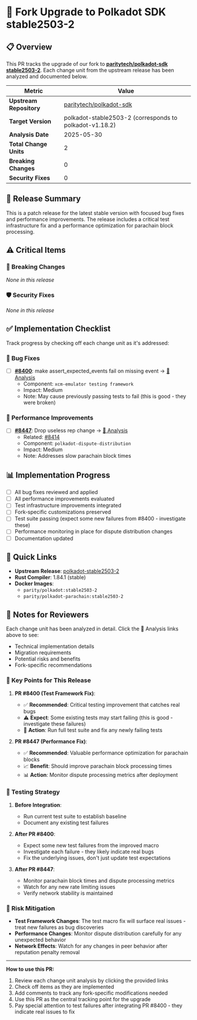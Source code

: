 # 🚀 Fork Upgrade to Polkadot SDK stable2503-2

## 📋 Overview

This PR tracks the upgrade of our fork to **[paritytech/polkadot-sdk stable2503-2](https://github.com/paritytech/polkadot-sdk/releases/tag/polkadot-stable2503-2)**. Each change unit from the upstream release has been analyzed and documented below.

| Metric | Value |
|--------|-------|
| **Upstream Repository** | [paritytech/polkadot-sdk](https://github.com/paritytech/polkadot-sdk) |
| **Target Version** | polkadot-stable2503-2 (corresponds to polkadot-v1.18.2) |
| **Analysis Date** | 2025-05-30 |
| **Total Change Units** | 2 |
| **Breaking Changes** | 0 |
| **Security Fixes** | 0 |

## 🎯 Release Summary

This is a patch release for the latest stable version with focused bug fixes and performance improvements. The release includes a critical test infrastructure fix and a performance optimization for parachain block processing.

## ⚠️ Critical Items

### 🔴 Breaking Changes
*None in this release*

### 🛡️ Security Fixes  
*None in this release*

## ✅ Implementation Checklist

Track progress by checking off each change unit as it's addressed:

### 🐛 Bug Fixes
- [ ] **[#8400](https://github.com/paritytech/polkadot-sdk/pull/8400)**: make assert_expected_events fail on missing event → [📄 Analysis](./change-unit-pr-8400/analysis.md)
  - Component: `xcm-emulator testing framework`
  - Impact: Medium
  - Note: May cause previously passing tests to fail (this is good - they were broken)

### 🚀 Performance Improvements
- [ ] **[#8447](https://github.com/paritytech/polkadot-sdk/pull/8447)**: Drop useless rep change → [📄 Analysis](./change-unit-pr-8447/analysis.md)
  - Related: [#8414](https://github.com/paritytech/polkadot-sdk/issues/8414)
  - Component: `polkadot-dispute-distribution`
  - Impact: Medium
  - Note: Addresses slow parachain block times

## 📊 Implementation Progress

- [ ] All bug fixes reviewed and applied
- [ ] All performance improvements evaluated  
- [ ] Test infrastructure improvements integrated
- [ ] Fork-specific customizations preserved
- [ ] Test suite passing (expect some new failures from #8400 - investigate these)
- [ ] Performance monitoring in place for dispute distribution changes
- [ ] Documentation updated

## 🔗 Quick Links

- **Upstream Release**: [polkadot-stable2503-2](https://github.com/paritytech/polkadot-sdk/releases/tag/polkadot-stable2503-2)
- **Rust Compiler**: 1.84.1 (stable)
- **Docker Images**: 
  - `parity/polkadot:stable2503-2`
  - `parity/polkadot-parachain:stable2503-2`

## 📝 Notes for Reviewers

Each change unit has been analyzed in detail. Click the 📄 Analysis links above to see:
- Technical implementation details
- Migration requirements  
- Potential risks and benefits
- Fork-specific recommendations

### 🎯 Key Points for This Release

1. **PR #8400 (Test Framework Fix)**:
   - ✅ **Recommended**: Critical testing improvement that catches real bugs
   - ⚠️ **Expect**: Some existing tests may start failing (this is good - investigate these failures)
   - 🔧 **Action**: Run full test suite and fix any newly failing tests

2. **PR #8447 (Performance Fix)**:
   - ✅ **Recommended**: Valuable performance optimization for parachain blocks  
   - 📈 **Benefit**: Should improve parachain block processing times
   - 📊 **Action**: Monitor dispute processing metrics after deployment

### 🧪 Testing Strategy

1. **Before Integration**: 
   - Run current test suite to establish baseline
   - Document any existing test failures

2. **After PR #8400**:
   - Expect some new test failures from the improved macro
   - Investigate each failure - they likely indicate real bugs
   - Fix the underlying issues, don't just update test expectations

3. **After PR #8447**:
   - Monitor parachain block times and dispute processing metrics
   - Watch for any new rate limiting issues
   - Verify network stability is maintained

### 🚨 Risk Mitigation

- **Test Framework Changes**: The test macro fix will surface real issues - treat new failures as bug discoveries
- **Performance Changes**: Monitor dispute distribution carefully for any unexpected behavior
- **Network Effects**: Watch for any changes in peer behavior after reputation penalty removal

---

**How to use this PR:**
1. Review each change unit analysis by clicking the provided links
2. Check off items as they are implemented
3. Add comments to track any fork-specific modifications needed
4. Use this PR as the central tracking point for the upgrade
5. Pay special attention to test failures after integrating PR #8400 - they indicate real issues to fix